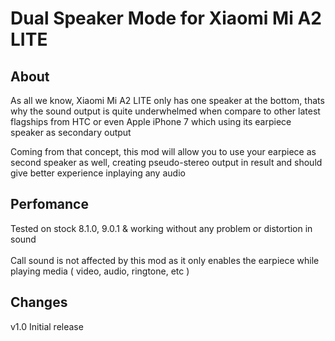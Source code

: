 <h1>Dual Speaker Mode for Xiaomi Mi A2 LITE</h1>

<h2>About</h2>

As all we know, Xiaomi Mi A2 LITE only has one speaker at the bottom, thats why the sound output is quite underwhelmed when compare to other latest flagships from HTC or even Apple iPhone 7 which using its earpiece speaker as secondary output

Coming from that concept, this mod will allow you to use your earpiece as second speaker as well, creating pseudo-stereo output in result and should give better experience inplaying any audio

<h2>Perfomance</h2>

Tested on stock 8.1.0, 9.0.1 & working without any problem or distortion in sound <br>
<br>
Call sound is not affected by this mod as it only enables the earpiece while playing media ( video, audio, ringtone, etc )

<h2>Changes</h2>

v1.0
Initial release

